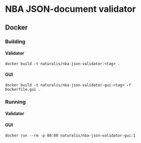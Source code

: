 # NBA JSON-document validator

## Docker

### Building

#### Validator

```SHELL
docker build -t naturalis/nba-json-validator:<tag> .
```

#### GUI

```SHELL
docker build -t naturalis/nba-json-validator-gui:<tag> -f Dockerfile.gui .
```

### Running

#### Validator

#### GUI

```SHELL
docker run --rm -p 80:80 naturalis/nba-json-validator-gui:1
```
